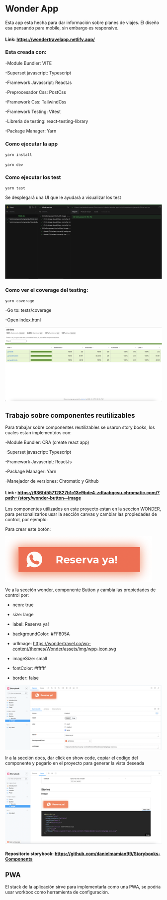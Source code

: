 # Wonder App

Esta app esta hecha para dar información sobre planes de viajes.
El diseño esa pensando para mobile, sin embargo es responsive.

#### Link: https://wondertravelapp.netlify.app/

### Esta creada con:

-Module Bundler: VITE

-Superset javascript: Typescript

-Framework Javascript: ReactJs

-Preprocesador Css: PostCss

-Framework Css: TailwindCss

-Framework Testing: Vitest

-Libreria de testing: react-testing-library

-Package Manager: Yarn

### Como ejecutar la app
```
yarn install

yarn dev
```
### Como ejecutar los test
```
yarn test
```
Se desplegará una UI que le ayudará a visualizar los test

![Image text](public/images/readme/test/vitestUI.png)

### Como ver el coverage del testing:
```
yarn coverage
```
-Go to: tests/coverage

-Open index.html

![Image text](public/images/readme/test/coverage.png)

## Trabajo sobre componentes reutilizables

Para trabajar sobre componentes reutilizables se usaron story books, los cuales estan implementdos con:

-Module Bundler: CRA (create react app)

-Superset javascript: Typescript

-Framework Javascript: ReactJs

-Package Manager: Yarn

-Manejador de versiones: Chromatic y Github

#### Link : https://636fd55712827b1c13e9bde4-zdtaabqcsu.chromatic.com/?path=/story/wonder-button--image

Los componentes utilizados en este proyecto estan en la seccion WONDER, para personalizarlos usar la sección canvas y cambiar las propiedades de control, por ejemplo:

Para crear este botón: 

![Image text](public/images/readme/storybooks/reservaWonder.png)

Ve a la sección wonder, componente Button y cambia las propiedades de control por:

- neon: true

- size: large

- label: Reserva ya!

- backgroundColor: #FF805A

- urlImage: https://wondertravel.co/wp-content/themes/Wonder/assets/img/wpp-icon.svg

- imageSize: small

- fontColor: #ffffff

- border: false

![Image text](public/images/readme/storybooks/storybookButton.png)

Ir a la sección docs, dar click en show code, copiar el codigo del componente y pegarlo en el proyecto para generar la vista deseada

![Image text](public/images/readme/storybooks/storybookCode.png)

#### Repositorio storybook: https://github.com/danielmamian99/Storybooks-Components

## PWA

El stack de la aplicación sirve para implementarla como una PWA, se podría usar workbox como herramienta de configuración.